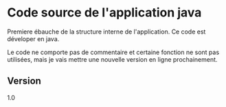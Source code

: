# Code source de l'application java

Premiere ébauche de la structure interne de l'application.
Ce code est déveloper en java.

Le code ne comporte pas de commentaire et certaine fonction ne sont pas utilisées, mais je vais mettre une nouvelle version en ligne prochainement.

## Version
1.0

